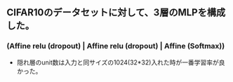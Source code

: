 ## CIFAR10のデータセットに対して、3層のMLPを構成した。
### (Affine relu (dropout) | Affine relu (dropout) | Affine (Softmax))
- 隠れ層のunit数は入力と同サイズの1024(32*32)入れた時が一番学習率が良かった。

